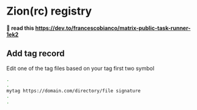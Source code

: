 # Zion(rc) registry

**🐇 read this https://dev.to/francescobianco/matrix-public-task-runner-1ek2**

## Add tag record

Edit one of the tag files based on your tag first two symbol 

```bash
.
.
mytag https://domain.com/directory/file signature
.
. 
```


